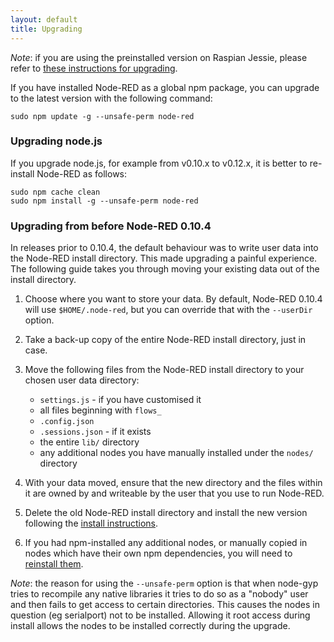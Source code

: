```yaml
---
layout: default
title: Upgrading
---
```


<div class="doc-callout"><em>Note</em>: if you are using the preinstalled version
on Raspian Jessie, please refer to <a href="../hardware/raspberrypi.html#upgrading">these instructions for upgrading</a>.</div>

If you have installed Node-RED as a global npm package, you can upgrade to the
latest version with the following command:

    sudo npm update -g --unsafe-perm node-red

### Upgrading node.js

If you upgrade node.js, for example from v0.10.x to v0.12.x, it is better to
re-install Node-RED as follows:

    sudo npm cache clean
    sudo npm install -g --unsafe-perm node-red

### Upgrading from before Node-RED 0.10.4

In releases prior to 0.10.4, the default behaviour was to write user data into
the Node-RED install directory. This made upgrading a painful experience. The
following guide takes you through moving your existing data out of the install
directory.

1. Choose where you want to store your data. By default, Node-RED 0.10.4 will
   use `$HOME/.node-red`, but you can override that with the `--userDir` option.

2. Take a back-up copy of the entire Node-RED install directory, just in case.

3. Move the following files from the Node-RED install directory to your chosen
   user data directory:

   - `settings.js` - if you have customised it
   - all files beginning with `flows_`
   - `.config.json`
   - `.sessions.json` - if it exists
   - the entire `lib/` directory
   - any additional nodes you have manually installed under the `nodes/` directory

4. With your data moved, ensure that the new directory and the files within it are
owned by and writeable by the user that you use to run Node-RED.

5. Delete the old Node-RED install directory and install the
   new version following the [install instructions](installation.html).

6. If you had npm-installed any additional nodes, or manually copied in nodes
   which have their own npm dependencies, you will need to [reinstall them](adding-nodes.html).

_Note_: the reason for using the `--unsafe-perm` option is that when node-gyp tries
to recompile any native libraries it tries to do so as a "nobody" user and then
fails to get access to certain directories. This causes the nodes in question
(eg serialport) not to be installed. Allowing it root access during install
allows the nodes to be installed correctly during the upgrade.

